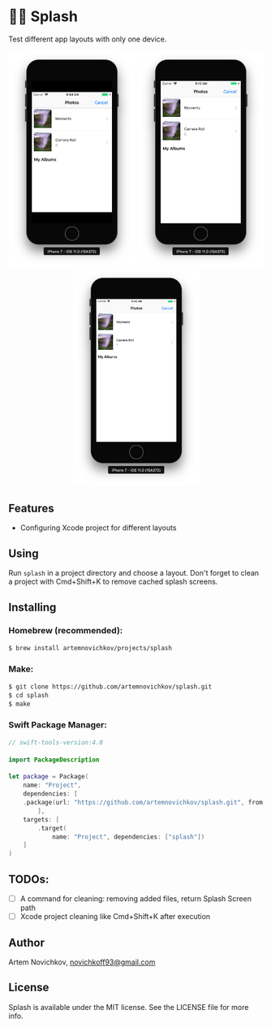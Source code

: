 # 🏊🏻 Splash

Test different app layouts with only one device.

<p align="center">
<img src=".github/example_iphone4.png" width="250" />
<img src=".github/example_iphone5s.png" width="250" />
<img src=".github/example_default.png" width="250" />
</p>

## Features
- Configuring Xcode project for different layouts

## Using

Run `splash` in a project directory and choose a layout. Don't forget to clean a project with Cmd+Shift+K to remove cached splash screens.

## Installing

### Homebrew (recommended):

```bash
$ brew install artemnovichkov/projects/splash
```

### Make:

```bash
$ git clone https://github.com/artemnovichkov/splash.git
$ cd splash
$ make
```

### Swift Package Manager:

```swift
// swift-tools-version:4.0

import PackageDescription

let package = Package(
    name: "Project",
    dependencies: [
    .package(url: "https://github.com/artemnovichkov/splash.git", from: "1.0.0"),
        ],
    targets: [
        .target(
            name: "Project", dependencies: ["splash"])
    ]
)
```

## TODOs:

 - [ ] A command for cleaning: removing added files, return Splash Screen path
 - [ ] Xcode project cleaning like Cmd+Shift+K after execution

## Author

Artem Novichkov, novichkoff93@gmail.com

## License

Splash is available under the MIT license. See the LICENSE file for more info.
